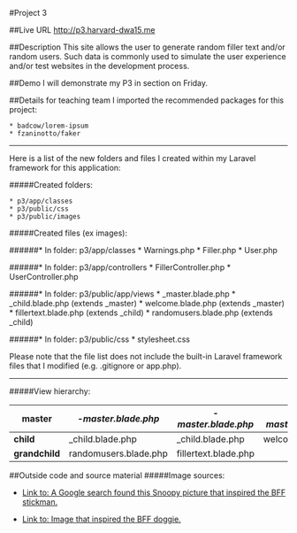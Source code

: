 #Project 3

##Live URL
<http://p3.harvard-dwa15.me>

##Description
This site allows the user to generate random filler text and/or random users. Such data is commonly used to simulate the user experience and/or test websites in the development process.

##Demo
I will demonstrate my P3 in section on Friday.

##Details for teaching team
I imported the recommended packages for this project: 

    * badcow/lorem-ipsum
    * fzaninotto/faker

---

Here is a list of the new folders and files I created within my Laravel framework for this application:

#####Created folders:

    * p3/app/classes
    * p3/public/css
    * p3/public/images


#####Created files (ex images):

######* In folder: p3/app/classes
         * Warnings.php
         * Filler.php
         * User.php

######* In folder: p3/app/controllers
         * FillerController.php
         * UserController.php

######* In folder: p3/public/app/views
         * _master.blade.php
         * _child.blade.php (extends _master)
         * welcome.blade.php (extends _master)
         * fillertext.blade.php (extends _child)
         * randomusers.blade.php (extends _child)

######* In folder: p3/public/css
         * stylesheet.css

Please note that the file list does not include the built-in Laravel framework files that I modified (e.g. .gitignore or app.php).

---

#####View hierarchy:

master | *-master.blade.php* | *-master.blade.php* | *-master.blade.php* |
--- | --- | --- | ---
**child** | _child.blade.php | _child.blade.php | welcome.blade.php |
**grandchild** | randomusers.blade.php | fillertext.blade.php | |

##Outside code and source material
#####Image sources:

* [Link to: A Google search found this Snoopy picture that inspired the BFF stickman.](http://shopfurrytales.blogspot.com/2011/03/my-bff.html)

* [Link to: Image that inspired the BFF doggie.](http://www.shutterstock.com/pic-94264543/stock-photo-sitting-dog-cartoon-raster-version.html)